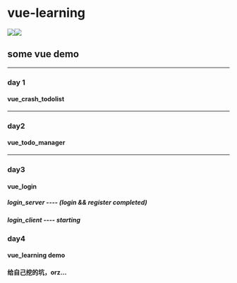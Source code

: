 # vue-learning

![](https://img.shields.io/badge/vue-2.0-brightgreen.svg?style=plastic)![](https://img.shields.io/badge/vuecli-3.0-brightgreen.svg?style=plastic)

## some vue demo

------

### day 1

#### vue_crash_todolist

------

### day2

#### vue_todo_manager

------

### day3

#### vue_login

##### login_server ---- (login && register completed)

##### login_client ---- starting

### day4

#### vue_learning demo

#### 给自己挖的坑，orz...